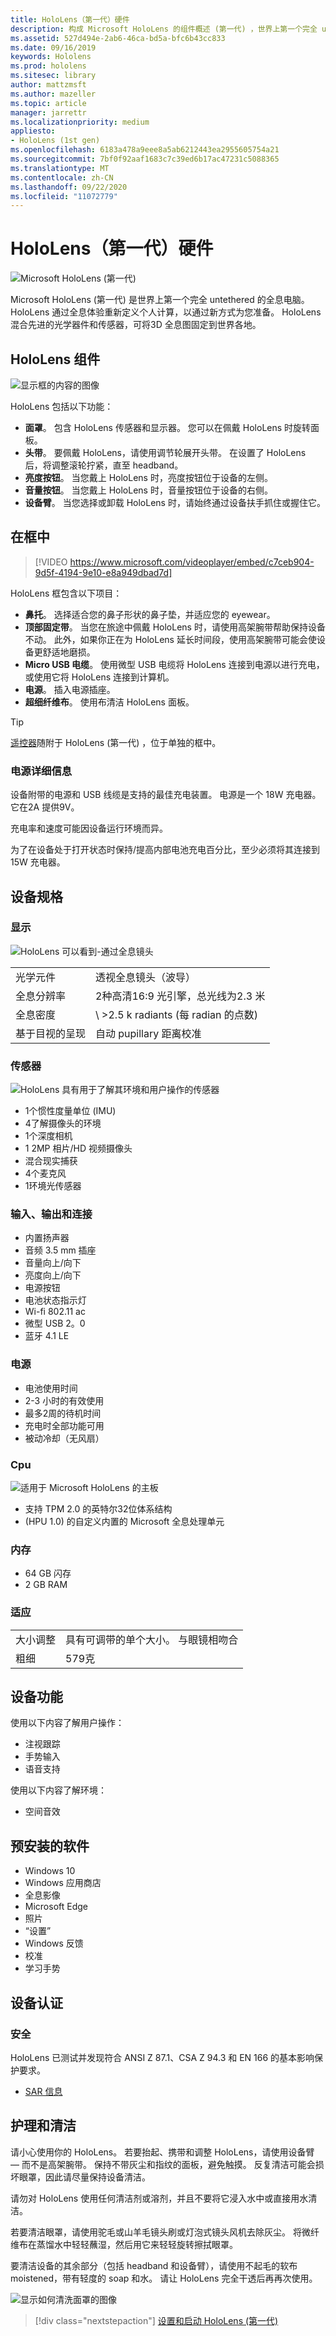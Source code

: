 ```yaml
---
title: HoloLens（第一代）硬件
description: 构成 Microsoft HoloLens 的组件概述 (第一代) ，世界上第一个完全 untethered 运行 Windows 的全息计算机。
ms.assetid: 527d494e-2ab6-46ca-bd5a-bfc6b43cc833
ms.date: 09/16/2019
keywords: Hololens
ms.prod: hololens
ms.sitesec: library
author: mattzmsft
ms.author: mazeller
ms.topic: article
manager: jarrettr
ms.localizationpriority: medium
appliesto:
- HoloLens (1st gen)
ms.openlocfilehash: 6183a478a9eee8a5ab6212443ea2955605754a21
ms.sourcegitcommit: 7bf0f92aaf1683c7c39ed6b17ac47231c5088365
ms.translationtype: MT
ms.contentlocale: zh-CN
ms.lasthandoff: 09/22/2020
ms.locfileid: "11072779"
---
```

# HoloLens（第一代）硬件

![Microsoft HoloLens (第一代) ](images/see-through-400px.jpg)

Microsoft HoloLens (第一代) 是世界上第一个完全 untethered 的全息电脑。 HoloLens 通过全息体验重新定义个人计算，以通过新方式为您准备。 HoloLens 混合先进的光学器件和传感器，可将3D 全息图固定到世界各地。

## HoloLens 组件

![显示框的内容的图像](images/hololens-box-contents.png)

HoloLens 包括以下功能：

- **面罩**。 包含 HoloLens 传感器和显示器。 您可以在佩戴 HoloLens 时旋转面板。
- **头带**。 要佩戴 HoloLens，请使用调节轮展开头带。 在设置了 HoloLens 后，将调整滚轮拧紧，直至 headband。
- **亮度按钮**。 当您戴上 HoloLens 时，亮度按钮位于设备的左侧。
- **音量按钮**。 当您戴上 HoloLens 时，音量按钮位于设备的右侧。
- **设备臂**。 当您选择或卸载 HoloLens 时，请始终通过设备扶手抓住或握住它。

## 在框中

> [!VIDEO https://www.microsoft.com/videoplayer/embed/c7ceb904-9d5f-4194-9e10-e8a949dbad7d]  

HoloLens 框包含以下项目：

- **鼻托**。 选择适合您的鼻子形状的鼻子垫，并适应您的 eyewear。
- **顶部固定带**。 当您在旅途中佩戴 HoloLens 时，请使用高架腕带帮助保持设备不动。 此外，如果你正在为 HoloLens 延长时间段，使用高架腕带可能会使设备更舒适地磨损。
- **Micro USB 电缆**。 使用微型 USB 电缆将 HoloLens 连接到电源以进行充电，或使用它将 HoloLens 连接到计算机。
- **电源**。 插入电源插座。
- **超细纤维布**。 使用布清洁 HoloLens 面板。

>[!TIP]
>[遥控器](hololens1-clicker.md)随附于 HoloLens (第一代) ，位于单独的框中。

### 电源详细信息

设备附带的电源和 USB 线缆是支持的最佳充电装置。 电源是一个 18W 充电器。  它在2A 提供9V。

充电率和速度可能因设备运行环境而异。

为了在设备处于打开状态时保持/提高内部电池充电百分比，至少必须将其连接到 15W 充电器。

## 设备规格

### 显示

![HoloLens 可以看到-通过全息镜头](images/displays-400px.jpg)

|   |   |
| - | - |
| 光学元件 | 透视全息镜头（波导） |
| 全息分辨率 | 2种高清16:9 光引擎，总光线为2.3 米 |
| 全息密度 | \ >2.5 k radiants (每 radian 的点数)  |
| 基于目视的呈现 | 自动 pupillary 距离校准 |

### 传感器

![HoloLens 具有用于了解其环境和用户操作的传感器](images/sensor-bar-400px.jpg)

- 1个惯性度量单位 (IMU) 
- 4了解摄像头的环境
- 1个深度相机
- 1 2MP 相片/HD 视频摄像头
- 混合现实捕获
- 4个麦克风
- 1环境光传感器

### 输入、输出和连接

- 内置扬声器
- 音频 3.5 mm 插座
- 音量向上/向下
- 亮度向上/向下
- 电源按钮
- 电池状态指示灯
- Wi-fi 802.11 ac
- 微型 USB 2。0
- 蓝牙 4.1 LE

### 电源

- 电池使用时间
- 2-3 小时的有效使用
- 最多2周的待机时间
- 充电时全部功能可用
- 被动冷却（无风扇）

### Cpu

![适用于 Microsoft HoloLens 的主板](images/motherboard-400px.jpg)

- 支持 TPM 2.0 的英特尔32位体系结构
-  (HPU 1.0) 的自定义内置的 Microsoft 全息处理单元

### 内存

- 64 GB 闪存
- 2 GB RAM

### 适应

|   |   |
| - | - |
| 大小调整 | 具有可调带的单个大小。 与眼镜相吻合 |
| 粗细 | 579克 |

## 设备功能

使用以下内容了解用户操作：

- 注视跟踪
- 手势输入
- 语音支持

使用以下内容了解环境：

- 空间音效

## 预安装的软件

- Windows 10
- Windows 应用商店
- 全息影像
- Microsoft Edge
- 照片
- “设置”
- Windows 反馈
- 校准
- 学习手势

## 设备认证

### 安全

HoloLens 已测试并发现符合 ANSI Z 87.1、CSA Z 94.3 和 EN 166 的基本影响保护要求。
- [SAR 信息](https://support.microsoft.com/help/12673/mobile-devices-sar-information)

## 护理和清洁

请小心使用你的 HoloLens。 若要抬起、携带和调整 HoloLens，请使用设备臂 &mdash; 而不是高架腕带。 保持不带灰尘和指纹的面板，避免触摸。 反复清洁可能会损坏眼罩，因此请尽量保持设备清洁。

请勿对 HoloLens 使用任何清洁剂或溶剂，并且不要将它浸入水中或直接用水清洁。

若要清洁眼罩，请使用驼毛或山羊毛镜头刷或灯泡式镜头风机去除灰尘。 将微纤维布在蒸馏水中轻轻蘸湿，然后用它来轻轻旋转擦拭眼罩。

要清洁设备的其余部分（包括 headband 和设备臂），请使用不起毛的软布 moistened，带有轻度的 soap 和水。 请让 HoloLens 完全干透后再再次使用。

![显示如何清洗面罩的图像](images/hololens-cleaning-visor.png)

> [!div class="nextstepaction"]
> [设置和启动 HoloLens (第一代) ](hololens1-setup.md)
